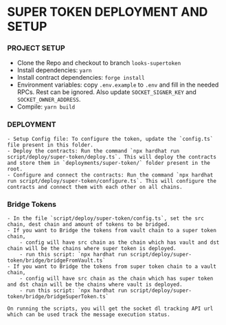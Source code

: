 # SUPER TOKEN DEPLOYMENT AND SETUP

### PROJECT SETUP

- Clone the Repo and checkout to branch `looks-supertoken`
- Install dependencies: `yarn`
- Install contract dependencies: `forge install`
- Environment variables: copy `.env.example` to `.env` and fill in the needed RPCs. Rest can be ignored. Also update `SOCKET_SIGNER_KEY` and `SOCKET_OWNER_ADDRESS`.
- Compile: `yarn build`

### DEPLOYMENT

    - Setup Config file: To configure the token, update the `config.ts` file present in this folder.
    - Deploy the contracts: Run the command `npx hardhat run script/deploy/super-token/deploy.ts`. This will deploy the contracts and store them in `deployments/super-token/` folder present in the root.
    - Configure and connect the contracts: Run the command `npx hardhat run script/deploy/super-token/configure.ts`. This will configure the contracts and connect them with each other on all chains.

### Bridge Tokens

    - In the file `script/deploy/super-token/config.ts`, set the src chain, dest chain and amount of tokens to be bridged.
    - If you want to Bridge the tokens from vault chain to a super token chain,
        - config will have src chain as the chain which has vault and dst chain will be the chains where super token is deployed.
        - run this script: `npx hardhat run script/deploy/super-token/bridge/bridgeFromVault.ts`
    - If you want to Bridge the tokens from super token chain to a vault chain,
        - config will have src chain as the chain which has super token and dst chain will be the chains where vault is deployed.
        - run this script: `npx hardhat run script/deploy/super-token/bridge/bridgeSuperToken.ts`

    On running the scripts, you will get the socket dl tracking API url which can be used track the message execution status.

